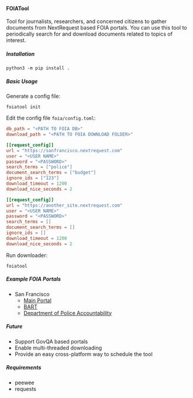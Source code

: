 #### FOIATool

Tool for journalists, researchers, and concerned citizens to gather documents from NextRequest based FOIA portals. You can use this tool to periodically search for and download documents related to topics of interest.

##### Installation

```
python3 -m pip install .
```

##### Basic Usage

Generate a config file:

```
foiatool init
```

Edit the config file `foia/config.toml`:

```toml
db_path = "<PATH TO FOIA DB>"
download_path = "<PATH TO FOIA DOWNLOAD FOLDER>"

[[request_config]]
url = "https://sanfrancisco.nextrequest.com"
user = "<USER NAME>"
password = "<PASSWORD>"
search_terms = ["police"]
document_search_terms = ["budget"]
ignore_ids = ["123"]
download_timeout = 1200
download_nice_seconds = 2

[[request_config]]
url = "https://another_site.nextrequest.com"
user = "<USER NAME>"
password = "<PASSWORD>"
search_terms = []
document_search_terms = []
ignore_ids = []
download_timeout = 1200
download_nice_seconds = 2
```

Run downloader:
```
foiatool 
```

##### Example FOIA Portals

- San Francisco
    - [Main Portal](https://sanfrancisco.nextrequest.com)
    - [BART](https://bart.nextrequest.com)
    - [Department of Police Accountability](https://sfdpa.nextrequest.com)


##### Future

- Support GovQA based portals
- Enable multi-threaded downloading
- Provide an easy cross-platform way to schedule the tool

##### Requirements

- peewee
- requests

